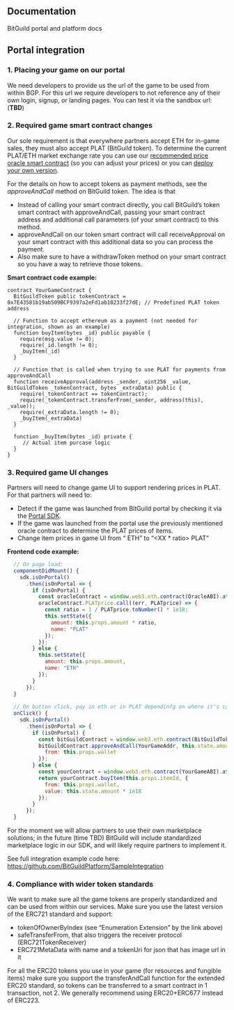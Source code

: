 ## Documentation
BitGuild portal and platform docs

## Portal integration

### 1. Placing your game on our portal

We need developers to provide us the url of the game to be used from within BGP. For this url we require developers to not reference any of their own login, signup, or landing pages. You can test it via the sandbox url: (**TBD**)

### 2. Required game smart contract changes

Our sole requirement is that everywhere partners accept ETH for in-game sales, they must also accept PLAT (BitGuild token). To determine the current PLAT/ETH market exchange rate you can use our [recommended price oracle smart contract](https://etherscan.io/address/0x2339a01f8424d116ff7cf0869c9c37b769ed274f) (so you can adjust your prices) or you can [deploy your own version](https://github.com/BitGuildPlatform/SampleIntegration/tree/master/contracts).

For the details on how to accept tokens as payment methods, see the *approveAndCall* method on BitGuild token. The idea is that
* Instead of calling your smart contract directly, you call BitGuild’s token smart contract with approveAndCall, passing your smart contract address and additional call parameters (of your smart contract) to this method.
* approveAndCall on our token smart contract will call receiveApproval on your smart contract with this additional data so you can process the payment.
* Also make sure to have a withdrawToken method on your smart contract so you have a way to retrieve those tokens. 

**Smart contract code example:**
```
contract YourGameContract {
  BitGuildToken public tokenContract = 0x7E43581b19ab509BCF9397a2eFd1ab10233f27dE; // Predefined PLAT token address

  // Function to accept ethereum as a payment (not needed for integration, shown as an example)
  function buyItem(bytes _id) public payable {
    require(msg.value != 0);
    require(_id.length != 0);
    _buyItem(_id)
  }

  // Function that is called when trying to use PLAT for payments from approveAndCall
  function receiveApproval(address _sender, uint256 _value, BitGuildToken _tokenContract, bytes _extraData) public {
    require(_tokenContract == tokenContract);
    require(_tokenContract.transferFrom(_sender, address(this), _value));
    require(_extraData.length != 0);
    _buyItem(_extraData)
  }

  function _buyItem(bytes _id) private {
     // Actual item purcase logic
  }
}
```

### 3. Required game UI changes

Partners will need to change game UI to support rendering prices in PLAT. For that partners will need to: 
* Detect if the game was launched from BitGuild portal by checking it via the [Portal SDK](https://github.com/BitGuildPlatform/BitGuildPortalSDK/).
* If the game was launched from the portal use the previously mentioned oracle contract to determine the PLAT prices of items. 
* Change item prices in game UI from “<XX> ETH” to “<XX * ratio> PLAT”

**Frontend code example:**
```js
  // On page load:
  componentDidMount() {
    sdk.isOnPortal()
      .then(isOnPortal => {
        if (isOnPortal) {
          const oracleContract = window.web3.eth.contract(OracleABI).at(OracleAddr);
          oracleContract.PLATprice.call((err, PLATprice) => {
            const ratio = 1 / PLATprice.toNumber() * 1e18;
            this.setState({
              amount: this.props.amount * ratio,
              name: "PLAT"
            });
          });
        } else {
          this.setState({
            amount: this.props.amount,
            name: "ETH"
          });
        }
      });
  }
  
  // On button click, pay in eth or in PLAT dependinfg on where it's called from
  onClick() {
    sdk.isOnPortal()
      .then(isOnPortal => {
        if (isOnPortal) {
          const bitGuildContract = window.web3.eth.contract(BitGuildTokenABI).at(BitGuildTokenAddr);
          bitGuildContract.approveAndCall(YourGameAddr, this.state.amount * 1e18, this.props.itemId, {
            from: this.props.wallet
          });
        } else {
          const yourContract = window.web3.eth.contract(YourGameABI).at(YourGameAddr);
          return yourContract.buyItem(this.props.itemId, {
            from: this.props.wallet,
            value: this.state.amount * 1e18
          });
        }
      });
  }
```

For the moment we will allow partners to use their own marketplace solutions; in the future (time TBD) BitGuild will include standardized marketplace logic in our SDK, and will likely require partners to implement it.

See full integration example code here: https://github.com/BitGuildPlatform/SampleIntegration
  
### 4. Compliance with wider token standards

We want to make sure all the game tokens are properly standardized and can be used from within our services. Make sure you use the latest version of the ERC721 standard and support:
* tokenOfOwnerByIndex (see “Enumeration Extension” by the link above)
* safeTransferFrom, that also triggers the receiver protocol (ERC721TokenReceiver)
* ERC721MetaData with name and a tokenUri for json that has image url in it

For all the ERC20 tokens you use in your game (for resources and fungible items) make sure you support the transferAndCall function for the extended ERC20 standard, so tokens can be transferred to a smart contract in 1 transaction, not 2. We generally recommend using ERC20+ERC677 instead of ERC223.
